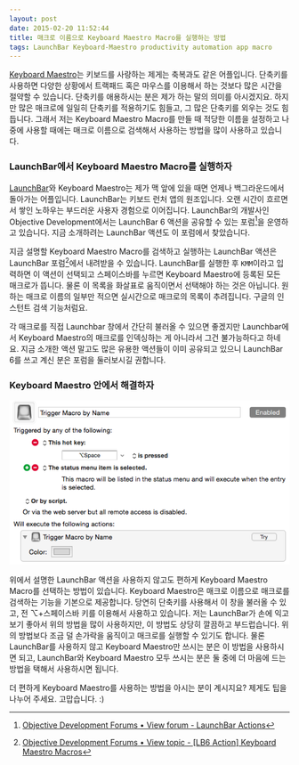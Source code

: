 ```yaml
---
layout: post
date: 2015-02-20 11:52:44
title: 매크로 이름으로 Keyboard Maestro Macro를 실행하는 방법
tags: LaunchBar Keyboard-Maestro productivity automation app macro
---
```


[Keyboard Maestro][8752-0001]는 키보드를 사랑하는 제게는 축복과도 같은 어플입니다. 단축키를 사용하면 다양한 상황에서 트랙패드 혹은 마우스를 이용해서 하는 것보다 많은 시간을 절약할 수 있습니다. 단축키를 애용하시는 분은 제가 하는 말의 의미를 아시겠지요. 하지만 많은 매크로에 일일히 단축키를 적용하기도 힘들고, 그 많은 단축키를 외우는 것도 힘듭니다. 그래서 저는 Keyboard Maestro Macro를 만들 때 적당한 이름을 설정하고 나중에 사용할 때에는 매크로 이름으로 검색해서 사용하는 방법을 많이 사용하고 있습니다.

### LaunchBar에서 Keyboard Maestro Macro를 실행하자

[LaunchBar][8752-0002]와 Keyboard Maestro는 제가 맥 앞에 있을 때면 언제나 백그라운드에서 돌아가는 어플입니다. LaunchBar는 키보드 런처 앱의 원조입니다. 오랜 시간이 흐르면서 쌓인 노하우는 부드러운 사용자 경험으로 이어집니다. LaunchBar의 개발사인 Objective Development에서는 LaunchBar 6 액션을 공유할 수 있는 포럼[^1]을 운영하고 있습니다. 지금 소개하려는 LaunchBar 액션도 이 포럼에서 찾았습니다.

지금 설명할 Keyboard Maestro Macro를 검색하고 실행하는 LaunchBar 액션은 LaunchBar 포럼[^2]에서 내려받을 수 있습니다. LaunchBar를 실행한 후 `KMM`이라고 입력하면 이 액션이 선택되고 스페이스바를 누르면 Keyboard Maestro에 등록된 모든 매크로가 뜹니다. 물론 이 목록을 화살표로 움직이면서 선택해야 하는 것은 아닙니다. 원하는 매크로 이름의 일부만 적으면 실시간으로 매크로의 목록이 추려집니다. 구글의 인스턴트 검색 기능처럼요.

각 매크로를 직접 Launchbar 창에서 간단히 불러올 수 있으면 좋겠지만 Launchbar에서 Keyboard Maestro의 매크로를 인덱싱하는 게 아니라서 그건 불가능하다고 하네요. 지금 소개한 액션 말고도 많은 유용한 액션들이 이미 공유되고 있으니 LaunchBar 6를 쓰고 계신 분은 포럼을 둘러보시길 권합니다.

### Keyboard Maestro 안에서 해결하자

![](/images/ss-kmm-search-by-macro-name.png)

위에서 설명한 LaunchBar 액션을 사용하지 않고도 편하게 Keyboard Maestro Macro를 선택하는 방법이 있습니다. Keyboard Maestro은 매크로 이름으로 매크로를 검색하는 기능을 기본으로 제공합니다. 당연히 단축키를 사용해서 이 창을 불러올 수 있고, 전 ⌥+스페이스바 키를 이용해서 사용하고 있습니다. 저는 LaunchBar가 손에 익고 보기 좋아서 위의 방법을 많이 사용하지만, 이 방법도 상당히 깔끔하고 부드럽습니다. 위의 방법보다 조금 덜 손가락을 움직이고 매크로를 실행할 수 있기도 합니다. 물론 LaunchBar를 사용하지 않고 Keyboard Maestro만 쓰시는 분은 이 방법을 사용하시면 되고, LaunchBar와 Keyboard Maestro 모두 쓰시는 분은 둘 중에 더 마음에 드는 방법을 택해서 사용하시면 됩니다.

더 편하게 Keyboard Maestro를 사용하는 방법을 아시는 분이 계시지요? 제게도 팁을 나누어 주세요. 고맙습니다. :)

[8752-0001]: http://www.keyboardmaestro.com/
[8752-0002]: http://www.obdev.at/products/launchbar/


[^1]: [Objective Development Forums • View forum - LaunchBar Actions](http://forums.obdev.at/viewforum.php?f=24)

[^2]: [Objective Development Forums • View topic - [LB6 Action] Keyboard Maestro Macros](http://forums.obdev.at/viewtopic.php?f=24&t=9079&sid=3b76d13ac37c3ee3742bf1add484e19a)


